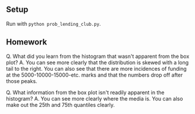 Setup
-----
Run with `python prob_lending_club.py`.

Homework
--------

Q. What did you learn from the histogram that wasn't apparent from the box plot?
A. You can see more clearly that the distribution is skewed with a long tail to the right.
You can also see that there are more incidences of funding at the 5000-10000-15000-etc.
marks and that the numbers drop off after those peaks.

Q. What information from the box plot isn't readily apparent in the histogram?
A. You can see more clearly where the media is. You can also make out the
25th and 75th quantiles clearly.

